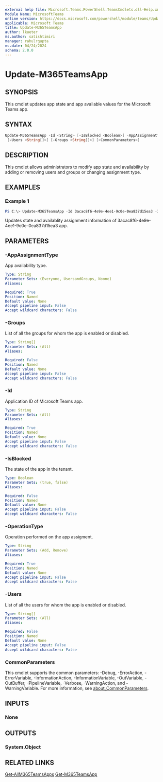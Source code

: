 ```yaml
---
external help file: Microsoft.Teams.PowerShell.TeamsCmdlets.dll-Help.xml
Module Name: MicrosoftTeams
online version: https://docs.microsoft.com/powershell/module/teams/Update-M365TeamsApp
applicable: Microsoft Teams
title: Update-M365TeamsApp
author: lkueter
ms.author: satishtimiri
manager: rahulrgupta
ms.date: 04/24/2024
schema: 2.0.0
---
```


# Update-M365TeamsApp

## SYNOPSIS

This cmdlet updates app state and app available values for the Microsoft Teams app.

## SYNTAX

```powershell
Update-M365TeamsApp -Id <String> [-IsBlocked <Boolean>] -AppAssignmentType <String> -OperationType <String>
 [-Users <String[]>] [-Groups <String[]>] [<CommonParameters>]
```

## DESCRIPTION

This cmdlet allows administrators to modify app state and availability by adding or removing users and groups or changing assignment type.

## EXAMPLES

### Example 1

```powershell
PS C:\> Update-M365TeamsApp -Id 3acac8f6-4e9e-4ee1-9c0e-0ea837d15ea3 -IsBlocked $true -AppAssignmentType UsersAndGroups -OperationType Add -Users eec823bd-0979-4cf8-9924-85bb6ffcb57d -Groups 37da2d58-fc14-453e-9a14-5065ebd63a1d
```

Updates state and availablity assignment information of 3acac8f6-4e9e-4ee1-9c0e-0ea837d15ea3 app.

## PARAMETERS

### -AppAssignmentType

App availability type.

```yaml
Type: String
Parameter Sets: (Everyone, UsersandGroups, Noone)
Aliases:

Required: True
Position: Named
Default value: None
Accept pipeline input: False
Accept wildcard characters: False
```

### -Groups

List of all the groups for whom the app is enabled or disabled.

```yaml
Type: String[]
Parameter Sets: (All)
Aliases:

Required: False
Position: Named
Default value: None
Accept pipeline input: False
Accept wildcard characters: False
```

### -Id

Application ID of Microsoft Teams app.

```yaml
Type: String
Parameter Sets: (All)
Aliases:

Required: True
Position: Named
Default value: None
Accept pipeline input: False
Accept wildcard characters: False
```

### -IsBlocked

The state of the app in the tenant.

```yaml
Type: Boolean
Parameter Sets: (true, false)
Aliases:

Required: False
Position: Named
Default value: None
Accept pipeline input: False
Accept wildcard characters: False
```

### -OperationType

Operation performed on the app assigment.

```yaml
Type: String
Parameter Sets: (Add, Remove)
Aliases:

Required: True
Position: Named
Default value: None
Accept pipeline input: False
Accept wildcard characters: False
```

### -Users

List of all the users for whom the app is enabled or disabled.

```yaml
Type: String[]
Parameter Sets: (All)
Aliases:

Required: False
Position: Named
Default value: None
Accept pipeline input: False
Accept wildcard characters: False
```

### CommonParameters

This cmdlet supports the common parameters: -Debug, -ErrorAction, -ErrorVariable, -InformationAction, -InformationVariable, -OutVariable, -OutBuffer, -PipelineVariable, -Verbose, -WarningAction, and -WarningVariable. For more information, see [about_CommonParameters](http://go.microsoft.com/fwlink/?LinkID=113216).

## INPUTS

### None

## OUTPUTS

### System.Object

## RELATED LINKS

[Get-AllM365TeamsApps](Get-ALLM365TeamsApps.md)
[Get-M365TeamsApp](Get-M365TeamsApp.md)
